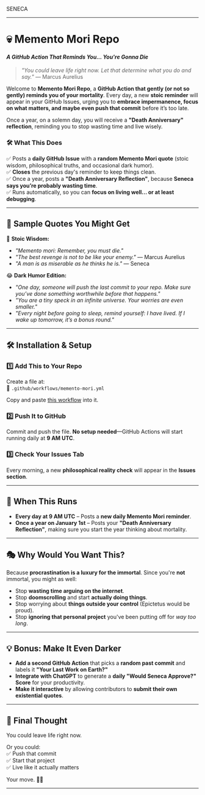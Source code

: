 SENECA

---

# **💀 Memento Mori Repo**  
#### *A GitHub Action That Reminds You... You're Gonna Die*  

> *"You could leave life right now. Let that determine what you do and say."* — Marcus Aurelius  

Welcome to **Memento Mori Repo**, a **GitHub Action that gently (or not so gently) reminds you of your mortality**. Every day, a new **stoic reminder** will appear in your GitHub Issues, urging you to **embrace impermanence, focus on what matters, and maybe even push that commit** before it’s too late.  

Once a year, on a solemn day, you will receive a **"Death Anniversary" reflection**, reminding you to stop wasting time and live wisely.  

### **🛠️ What This Does**  
✅ Posts a **daily GitHub Issue** with a **random Memento Mori quote** (stoic wisdom, philosophical truths, and occasional dark humor).  
✅ **Closes** the previous day's reminder to keep things clean.  
✅ Once a year, posts a **"Death Anniversary Reflection"**, because **Seneca says you’re probably wasting time**.  
✅ Runs automatically, so you can **focus on living well... or at least debugging**.  

---

## **📜 Sample Quotes You Might Get**
🧘 **Stoic Wisdom:**  
- *"Memento mori: Remember, you must die."*  
- *"The best revenge is not to be like your enemy."* — Marcus Aurelius  
- *"A man is as miserable as he thinks he is."* — Seneca  

😂 **Dark Humor Edition:**  
- *"One day, someone will push the last commit to your repo. Make sure you’ve done something worthwhile before that happens."*  
- *"You are a tiny speck in an infinite universe. Your worries are even smaller."*  
- *"Every night before going to sleep, remind yourself: I have lived. If I wake up tomorrow, it’s a bonus round."*  

---

## **🛠️ Installation & Setup**
### **1️⃣ Add This to Your Repo**
Create a file at:  
📂 `.github/workflows/memento-mori.yml`  

Copy and paste [this workflow](./.github/workflows/memento-mori.yml) into it.  

### **2️⃣ Push It to GitHub**
Commit and push the file. **No setup needed**—GitHub Actions will start running daily at **9 AM UTC**.  

### **3️⃣ Check Your Issues Tab**
Every morning, a new **philosophical reality check** will appear in the **Issues section**.  

---

## **📅 When This Runs**
- **Every day at 9 AM UTC** – Posts a **new daily Memento Mori reminder**.  
- **Once a year on January 1st** – Posts your **"Death Anniversary Reflection"**, making sure you start the year thinking about mortality.  

---

## **🎭 Why Would You Want This?**
Because **procrastination is a luxury for the immortal**. Since you're **not** immortal, you might as well:  
- Stop **wasting time arguing on the internet**.  
- Stop **doomscrolling** and start **actually doing things**.  
- Stop worrying about **things outside your control** (Epictetus would be proud).  
- Stop **ignoring that personal project** you've been putting off for *way too long*.  

---

## **💡 Bonus: Make It Even Darker**
- **Add a second GitHub Action** that picks a **random past commit** and labels it **"Your Last Work on Earth?"**  
- **Integrate with ChatGPT** to generate a **daily "Would Seneca Approve?" Score** for your productivity.  
- **Make it interactive** by allowing contributors to **submit their own existential quotes**.  

---

## **📜 Final Thought**
You could leave life right now.  

Or you could:  
✅ Push that commit  
✅ Start that project  
✅ Live like it actually matters  

Your move. 🚀💀  

---
